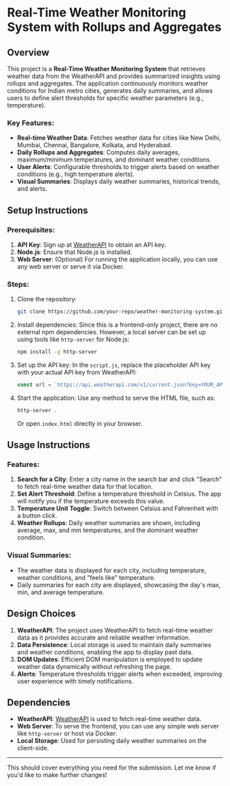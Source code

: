 # Real-Time Weather Monitoring System with Rollups and Aggregates

## Overview
This project is a **Real-Time Weather Monitoring System** that retrieves weather data from the WeatherAPI and provides summarized insights using rollups and aggregates. The application continuously monitors weather conditions for Indian metro cities, generates daily summaries, and allows users to define alert thresholds for specific weather parameters (e.g., temperature).

### Key Features:
- **Real-time Weather Data**: Fetches weather data for cities like New Delhi, Mumbai, Chennai, Bangalore, Kolkata, and Hyderabad.
- **Daily Rollups and Aggregates**: Computes daily averages, maximum/minimum temperatures, and dominant weather conditions.
- **User Alerts**: Configurable thresholds to trigger alerts based on weather conditions (e.g., high temperature alerts).
- **Visual Summaries**: Displays daily weather summaries, historical trends, and alerts.
  
## Setup Instructions

### Prerequisites:
1. **API Key**: Sign up at [WeatherAPI](https://www.weatherapi.com/) to obtain an API key.
2. **Node.js**: Ensure that Node.js is installed.
3. **Web Server**: (Optional) For running the application locally, you can use any web server or serve it via Docker.

### Steps:
1. Clone the repository:
   ```bash
   git clone https://github.com/your-repo/weather-monitoring-system.git
   ```
   
2. Install dependencies:
   Since this is a frontend-only project, there are no external npm dependencies. However, a local server can be set up using tools like `http-server` for Node.js:
   ```bash
   npm install -g http-server
   ```

3. Set up the API key:
   In the `script.js`, replace the placeholder API key with your actual API key from WeatherAPI:
   ```javascript
   const url = `https://api.weatherapi.com/v1/current.json?key=YOUR_API_KEY&q=${location}&aqi=yes`;
   ```

4. Start the application:
   Use any method to serve the HTML file, such as:
   ```bash
   http-server .
   ```
   Or open `index.html` directly in your browser.

## Usage Instructions

### Features:
1. **Search for a City**: Enter a city name in the search bar and click "Search" to fetch real-time weather data for that location.
2. **Set Alert Threshold**: Define a temperature threshold in Celsius. The app will notify you if the temperature exceeds this value.
3. **Temperature Unit Toggle**: Switch between Celsius and Fahrenheit with a button click.
4. **Weather Rollups**: Daily weather summaries are shown, including average, max, and min temperatures, and the dominant weather condition.

### Visual Summaries:
- The weather data is displayed for each city, including temperature, weather conditions, and "feels like" temperature.
- Daily summaries for each city are displayed, showcasing the day's max, min, and average temperature.

## Design Choices

1. **WeatherAPI**: The project uses WeatherAPI to fetch real-time weather data as it provides accurate and reliable weather information.
2. **Data Persistence**: Local storage is used to maintain daily summaries and weather conditions, enabling the app to display past data.
3. **DOM Updates**: Efficient DOM manipulation is employed to update weather data dynamically without refreshing the page.
4. **Alerts**: Temperature thresholds trigger alerts when exceeded, improving user experience with timely notifications.

## Dependencies

- **WeatherAPI**: [WeatherAPI](https://www.weatherapi.com/) is used to fetch real-time weather data.
- **Web Server**: To serve the frontend, you can use any simple web server like `http-server` or host via Docker.
- **Local Storage**: Used for persisting daily weather summaries on the client-side.

---

This should cover everything you need for the submission. Let me know if you'd like to make further changes!